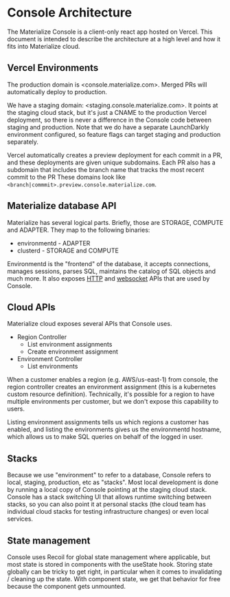 # Console Architecture

The Materialize Console is a client-only react app hosted on Vercel. This
document is intended to describe the architecture at a high level and how it
fits into Materialize cloud.

## Vercel Environments

The production domain is <console.materialize.com>. Merged PRs will automatically
deploy to production.

We have a staging domain: <staging.console.materialize.com>. It points at the
staging cloud stack, but it's just a CNAME to the production Vercel deployment,
so there is never a difference in the Console code between staging and
production. Note that we do have a separate LaunchDarkly environment
configured, so feature flags can target staging and production separately.

Vercel automatically creates a preview deployment for each commit in a PR, and
these deployments are given unique subdomains. Each PR also has a subdomain
that includes the branch name that tracks the most recent commit to the PR
These domains look like `<branch|commmit>.preview.console.materialize.com`.

## Materialize database API

Materialize has several logical parts. Briefly, those are STORAGE, COMPUTE and
ADAPTER. They map to the following binaries:

- environmentd - ADAPTER
- clusterd - STORAGE and COMPUTE

Environmentd is the "frontend" of the database, it accepts connections,
manages sessions, parses SQL, maintains the catalog of SQL objects and much
more. It also exposes [HTTP](https://materialize.com/docs/integrations/http-api/)
and [websocket](https://materialize.com/docs/integrations/websocket-api/) APIs
that are used by Console.

## Cloud APIs

Materialize cloud exposes several APIs that Console uses.

- Region Controller
  - List environment assignments
  - Create environment assignment
- Environment Controller
  - List environments

When a customer enables a region (e.g. AWS/us-east-1) from console, the region
controller creates an environment assignment (this is a kubernetes custom
resource definition). Technically, it's possible for a region to have multiple
environments per customer, but we don't expose this capability to users.

Listing environment assignments tells us which regions a customer has enabled,
and listing the environments gives us the environmentd hostname, which allows
us to make SQL queries on behalf of the logged in user.

## Stacks

Because we use "environment" to refer to a database, Console refers to local,
staging, production, etc as "stacks". Most local development is done by running
a local copy of Console pointing at the staging cloud stack. Console has a
stack switching UI that allows runtime switching between stacks, so you can
also point it at personal stacks (the cloud team has individual cloud stacks
for testing infrastructure changes) or even local services.

## State management

Console uses Recoil for global state management where applicable, but most
state is stored in components with the useState hook. Storing state globally
can be tricky to get right, in particular when it comes to invalidating /
cleaning up the state. With component state, we get that behavior for free
because the component gets unmounted.
